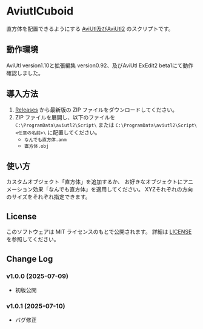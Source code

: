 # AviutlCuboid

直方体を配置できるようにする
[AviUtl及びAviUtl2](http://spring-fragrance.mints.ne.jp/aviutl/) のスクリプトです。

## 動作環境

AviUtl version1.10と拡張編集 version0.92、及びAviUtl ExEdit2 beta1にて動作確認しました。

## 導入方法

1. [Releases](https://github.com/shouta0224/AviutlCuboid/releases/) から最新版の ZIP ファイルをダウンロードしてください。
2. ZIP ファイルを展開し、以下のファイルを `C:\ProgramData\aviutl2\Script\` または `C:\ProgramData\aviutl2\Script\<任意の名前>\` に配置してください。
   - `なんでも直方体.anm`
   - `直方体.obj`

## 使い方

カスタムオブジェクト「直方体」を追加するか、
お好きなオブジェクトにアニメーション効果「なんでも直方体」を適用してください。
XYZそれぞれの方向のサイズをそれぞれ指定できます。

## License

このソフトウェアは MIT ライセンスのもとで公開されます。
詳細は [LICENSE](LICENSE) を参照してください。

## Change Log

### v1.0.0 (2025-07-09)
- 初版公開

### v1.0.1 (2025-07-10)
- バグ修正